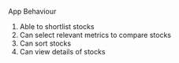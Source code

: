 App Behaviour

1. Able to shortlist stocks
2. Can select relevant metrics to compare stocks
3. Can sort stocks
4. Can view details of stocks
